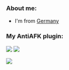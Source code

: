 ### About me:
- I'm from [Germany](https://www.google.com/maps/place/Deutschland)

### My AntiAFK plugin:
[![](https://poggit.pmmp.io/shield.dl.total/AntiAFK)](https://poggit.pmmp.io/p/AntiAFK)
[![](https://poggit.pmmp.io/shield.api/AntiAFK)](https://poggit.pmmp.io/p/AntiAFK)

<img src="https://github-readme-stats.vercel.app/api?username=SlidexDE&&show_icons=true&title_color=ffffff&icon_color=bb2acf&text_color=daf7dc&bg_color=151515">
